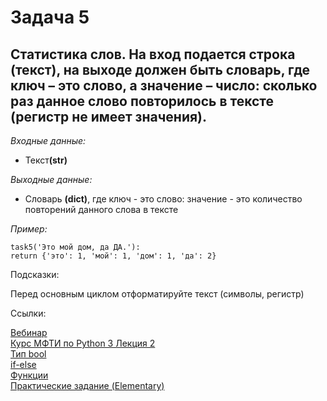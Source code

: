 <h1 >Задача 5</h1>
<h2>
    Статистика слов. На вход подается строка (текст), на выходе должен быть словарь, где ключ – это слово,
    а значение – число: сколько раз данное слово повторилось в тексте (регистр не имеет значения).
</h2>
<p><i>Входные данные:</i></p>
<ul><li> Текст<strong>(str)</strong></li></ul>
<p><i>Выходные данные:</i></p>
<ul><li>Словарь <strong>(dict)</strong>, где ключ - это слово: значение - это количество
    повторений данного слова в тексте</li></ul>
<p><i>Пример:</i></p>
<div class="example">
    <code>task5('Это мой дом, да ДА.'):</code> <br>
    <code>return {'это': 1, 'мой': 1, 'дом': 1, 'да': 2}</code> <br>
</div>
<p>Подсказки:</p>
<div class="hint">
    <div> Перед основным циклом отформатируйте текст (символы, регистр)</div>
</div>
<p>Ссылки:</p>
<a href="https://online.sbis.ru/shared/disk/ba7ecd1d-a942-4b7e-9b8d-b918a9f600d1">Вебинар</a>
<br>
<a href="https://youtu.be/fgf57Sa5A-A">Курс МФТИ по Python 3 Лекция 2</a>
<br>
<a href="https://python-scripts.com/boolean-true-false">Тип bool</a>
<br>
<a href="https://pythonworld.ru/osnovy/instrukciya-if-elif-else-proverka-istinnosti-trexmestnoe-vyrazhenie-ifelse.html">if-else</a>
<br>
<a href="https://pythonworld.ru/tipy-dannyx-v-python/vse-o-funkciyax-i-ix-argumentax.html">Функции</a>
<br>
<a href="https://py.checkio.org/">Практические задание (Elementary)</a>
